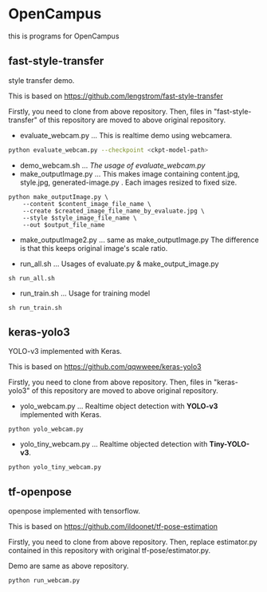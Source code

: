 # OpenCampus

this is programs for OpenCampus

## fast-style-transfer

style transfer demo.

This is based on <https://github.com/lengstrom/fast-style-transfer>

Firstly, you need to clone from above repository.
Then, files in "fast-style-transfer" of this repository are moved to above original repository.

* evaluate_webcam.py ... This is realtime demo using webcamera.

```bash
python evaluate_webcam.py --checkpoint <ckpt-model-path>
```

* demo_webcam.sh ... *The usage of evaluate_webcam.py*
* make_outputImage.py ... This makes image containing content.jpg, style.jpg, generated-image.py .
                          Each images resized to fixed size.

```python:Usage
python make_outputImage.py \
    --content $content_image_file_name \
    --create $created_image_file_name_by_evaluate.jpg \
    --style $style_image_file_name \
    --out $output_file_name
```

* make_outputImage2.py ... same as make_outputImage.py
                           The difference is that this keeps original image's scale ratio.

* run_all.sh ... Usages of evaluate.py & make_output_image.py
  
```sh:Usage
sh run_all.sh
```
* run_train.sh ... Usage for training model
```bash:Usage
sh run_train.sh
```

## keras-yolo3

YOLO-v3 implemented with Keras.

This is based on <https://github.com/qqwweee/keras-yolo3>

Firstly, you need to clone from above repository.
Then, files in "keras-yolo3" of this repository are moved to above original repository.

* yolo_webcam.py ... Realtime object detection with **YOLO-v3** implemented with Keras.
```bash:Usage
python yolo_webcam.py
```

* yolo_tiny_webcam.py ... Realtime objected detection with **Tiny-YOLO-v3**.
```bash:Usage
python yolo_tiny_webcam.py
```

## tf-openpose

openpose implemented with tensorflow.

This is based on <https://github.com/ildoonet/tf-pose-estimation>

Firstly, you need to clone from above repository.
Then, replace estimator.py contained in this repository with original tf-pose/estimator.py.

Demo are same as above repository.

```bash
python run_webcam.py
```

